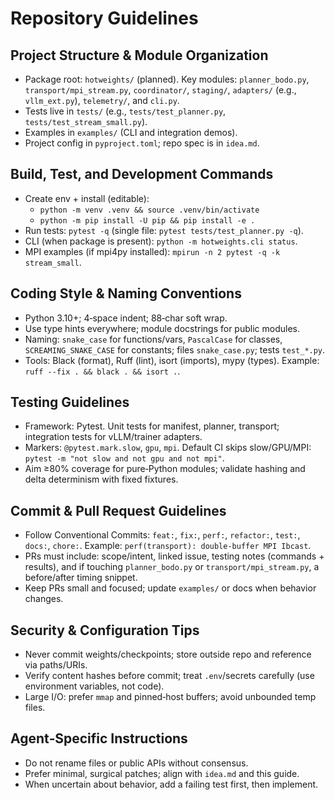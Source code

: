 # Repository Guidelines

## Project Structure & Module Organization
- Package root: `hotweights/` (planned). Key modules: `planner_bodo.py`, `transport/mpi_stream.py`, `coordinator/`, `staging/`, `adapters/` (e.g., `vllm_ext.py`), `telemetry/`, and `cli.py`.
- Tests live in `tests/` (e.g., `tests/test_planner.py`, `tests/test_stream_small.py`).
- Examples in `examples/` (CLI and integration demos).
- Project config in `pyproject.toml`; repo spec is in `idea.md`.

## Build, Test, and Development Commands
- Create env + install (editable):
  - `python -m venv .venv && source .venv/bin/activate`
  - `python -m pip install -U pip && pip install -e .`
- Run tests: `pytest -q` (single file: `pytest tests/test_planner.py -q`).
- CLI (when package is present): `python -m hotweights.cli status`.
- MPI examples (if mpi4py installed): `mpirun -n 2 pytest -q -k stream_small`.

## Coding Style & Naming Conventions
- Python 3.10+; 4‑space indent; 88‑char soft wrap.
- Use type hints everywhere; module docstrings for public modules.
- Naming: `snake_case` for functions/vars, `PascalCase` for classes, `SCREAMING_SNAKE_CASE` for constants; files `snake_case.py`; tests `test_*.py`.
- Tools: Black (format), Ruff (lint), isort (imports), mypy (types). Example: `ruff --fix . && black . && isort .`.

## Testing Guidelines
- Framework: Pytest. Unit tests for manifest, planner, transport; integration tests for vLLM/trainer adapters.
- Markers: `@pytest.mark.slow`, `gpu`, `mpi`. Default CI skips slow/GPU/MPI: `pytest -m "not slow and not gpu and not mpi"`.
- Aim ≥80% coverage for pure‑Python modules; validate hashing and delta determinism with fixed fixtures.

## Commit & Pull Request Guidelines
- Follow Conventional Commits: `feat:`, `fix:`, `perf:`, `refactor:`, `test:`, `docs:`, `chore:`. Example: `perf(transport): double-buffer MPI Ibcast`.
- PRs must include: scope/intent, linked issue, testing notes (commands + results), and if touching `planner_bodo.py` or `transport/mpi_stream.py`, a before/after timing snippet.
- Keep PRs small and focused; update `examples/` or docs when behavior changes.

## Security & Configuration Tips
- Never commit weights/checkpoints; store outside repo and reference via paths/URIs.
- Verify content hashes before commit; treat `.env`/secrets carefully (use environment variables, not code).
- Large I/O: prefer `mmap` and pinned‑host buffers; avoid unbounded temp files.

## Agent‑Specific Instructions
- Do not rename files or public APIs without consensus.
- Prefer minimal, surgical patches; align with `idea.md` and this guide.
- When uncertain about behavior, add a failing test first, then implement.
